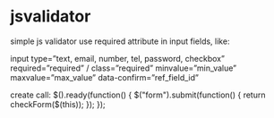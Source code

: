 jsvalidator
===========

simple js validator
use required attribute in input fields, like:

input
	type=”text, email, number, tel, password, checkbox”
	required=”required” / class=”required”
	minvalue=”min_value” maxvalue=”max_value”
	data-confirm=”ref_field_id”

create call:
$().ready(function() {
	$("form").submit(function() {
		return checkForm($(this));
	});
});
